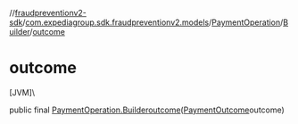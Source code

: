 //[fraudpreventionv2-sdk](../../../../index.md)/[com.expediagroup.sdk.fraudpreventionv2.models](../../index.md)/[PaymentOperation](../index.md)/[Builder](index.md)/[outcome](outcome.md)

# outcome

[JVM]\

public final [PaymentOperation.Builder](index.md)[outcome](outcome.md)([PaymentOutcome](../../-payment-outcome/index.md)outcome)
